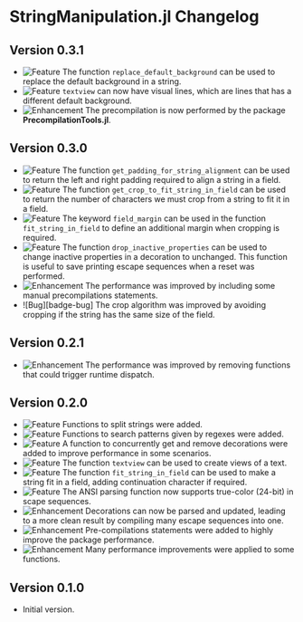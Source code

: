 StringManipulation.jl Changelog
===============================

Version 0.3.1
-------------

- ![Feature][badge-feature] The function `replace_default_background` can be used to replace
  the default background in a string.
- ![Feature][badge-feature] `textview` can now have visual lines, which are lines that has a
  different default background.
- ![Enhancement][badge-enhancement] The precompilation is now performed by the package
  **PrecompilationTools.jl**.

Version 0.3.0
-------------

- ![Feature][badge-feature] The function `get_padding_for_string_alignment` can
  be used to return the left and right padding required to align a string in a
  field.
- ![Feature][badge-feature] The function `get_crop_to_fit_string_in_field` can
  be used to return the number of characters we must crop from a string to fit
  it in a field.
- ![Feature][badge-feature] The keyword `field_margin` can be used in the
  function `fit_string_in_field` to define an additional margin when cropping is
  required.
- ![Feature][badge-feature] The function `drop_inactive_properties` can be used
  to change inactive properties in a decoration to unchanged. This function is
  useful to save printing escape sequences when a reset was performed.
- ![Enhancement][badge-enhancement] The performance was improved by including
  some manual precompilations statements.
- ![Bug][badge-bug] The crop algorithm was improved by avoiding cropping if the
  string has the same size of the field.

Version 0.2.1
-------------

- ![Enhancement][badge-enhancement] The performance was improved by removing
  functions that could trigger runtime dispatch.

Version 0.2.0
-------------

- ![Feature][badge-feature] Functions to split strings were added.
- ![Feature][badge-feature] Functions to search patterns given by regexes were
  added.
- ![Feature][badge-feature] A function to concurrently get and remove
  decorations were added to improve performance in some scenarios.
- ![Feature][badge-feature] The function `textview` can be used to create views
  of a text.
- ![Feature][badge-feature] The function `fit_string_in_field` can be used to
  make a string fit in a field, adding continuation character if required.
- ![Feature][badge-feature] The ANSI parsing function now supports true-color
  (24-bit) in scape sequences.
- ![Enhancement][badge-enhancement] Decorations can now be parsed and updated,
  leading to a more clean result by compiling many escape sequences into one.
- ![Enhancement][badge-enhancement] Pre-compilations statements were added to
  highly improve the package performance.
- ![Enhancement][badge-enhancement] Many performance improvements were applied
  to some functions.

Version 0.1.0
-------------

- Initial version.

[badge-breaking]: https://img.shields.io/badge/BREAKING-red.svg
[badge-deprecation]: https://img.shields.io/badge/Deprecation-orange.svg
[badge-feature]: https://img.shields.io/badge/Feature-green.svg
[badge-enhancement]: https://img.shields.io/badge/Enhancement-blue.svg
[badge-bugfix]: https://img.shields.io/badge/Bugfix-purple.svg
[badge-info]: https://img.shields.io/badge/Info-gray.svg

